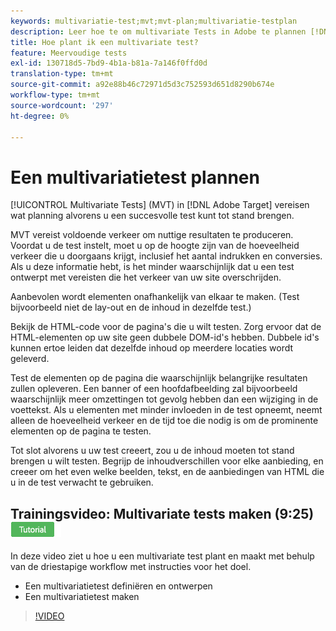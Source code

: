 ```yaml
---
keywords: multivariatie-test;mvt;mvt-plan;multivariatie-testplan
description: Leer hoe te om multivariate Tests in Adobe te plannen [!DNL Target] zodat kunt u een succesvolle test tot stand brengen.
title: Hoe plant ik een multivariate test?
feature: Meervoudige tests
exl-id: 130718d5-7bd9-4b1a-b81a-7a146f0ffd0d
translation-type: tm+mt
source-git-commit: a92e88b46c72971d5d3c752593d651d8290b674e
workflow-type: tm+mt
source-wordcount: '297'
ht-degree: 0%

---
```


# Een multivariatietest plannen

[!UICONTROL Multivariate Tests] (MVT) in  [!DNL Adobe Target] vereisen wat planning alvorens u een succesvolle test kunt tot stand brengen.

MVT vereist voldoende verkeer om nuttige resultaten te produceren. Voordat u de test instelt, moet u op de hoogte zijn van de hoeveelheid verkeer die u doorgaans krijgt, inclusief het aantal indrukken en conversies. Als u deze informatie hebt, is het minder waarschijnlijk dat u een test ontwerpt met vereisten die het verkeer van uw site overschrijden.

Aanbevolen wordt elementen onafhankelijk van elkaar te maken. (Test bijvoorbeeld niet de lay-out en de inhoud in dezelfde test.)

Bekijk de HTML-code voor de pagina&#39;s die u wilt testen. Zorg ervoor dat de HTML-elementen op uw site geen dubbele DOM-id&#39;s hebben. Dubbele id&#39;s kunnen ertoe leiden dat dezelfde inhoud op meerdere locaties wordt geleverd.

Test de elementen op de pagina die waarschijnlijk belangrijke resultaten zullen opleveren. Een banner of een hoofdafbeelding zal bijvoorbeeld waarschijnlijk meer omzettingen tot gevolg hebben dan een wijziging in de voettekst. Als u elementen met minder invloeden in de test opneemt, neemt alleen de hoeveelheid verkeer en de tijd toe die nodig is om de prominente elementen op de pagina te testen.

Tot slot alvorens u uw test creeert, zou u de inhoud moeten tot stand brengen u wilt testen. Begrijp de inhoudverschillen voor elke aanbieding, en creeer om het even welke beelden, tekst, en de aanbiedingen van HTML die u in de test verwacht te gebruiken.

## Trainingsvideo: Multivariate tests maken (9:25) ![Zelfstudie-badge](/help/assets/tutorial.png)

In deze video ziet u hoe u een multivariate test plant en maakt met behulp van de driestapige workflow met instructies voor het doel.

* Een multivariatietest definiëren en ontwerpen
* Een multivariatietest maken

>[!VIDEO](https://video.tv.adobe.com/v/17395)
